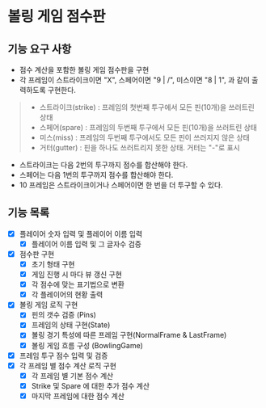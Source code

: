 # 볼링 게임 점수판

## 기능 요구 사항

* 점수 계산을 포함한 볼링 게임 점수판을 구현
* 각 프레임이 스트라이크이면 "X", 스페어이면 "9 | /", 미스이면 "8 | 1", 과 같이 출력하도록 구현한다.

> * 스트라이크(strike) : 프레임의 첫번째 투구에서 모든 핀(10개)을 쓰러트린 상태
>* 스페어(spare) : 프레임의 두번째 투구에서 모든 핀(10개)을 쓰러트린 상태
>* 미스(miss) : 프레임의 두번째 투구에서도 모든 핀이 쓰러지지 않은 상태
>* 거터(gutter) : 핀을 하나도 쓰러트리지 못한 상태. 거터는 "-"로 표시

* 스트라이크는 다음 2번의 투구까지 점수를 합산해야 한다.
* 스페어는 다음 1번의 투구까지 점수를 합산해야 한다.
* 10 프레임은 스트라이크이거나 스페어이면 한 번을 더 투구할 수 있다.

## 기능 목록

- [x] 플레이어 숫자 입력 및 플레이어 이름 입력
  - [x] 플레이어 이름 입력 및 그 글자수 검증
- [x] 점수판 구현
    - [x] 초기 형태 구현
    - [x] 게임 진행 시 마다 뷰 갱신 구현
    - [x] 각 점수에 맞는 표기법으로 변환
    - [x] 각 플레이어의 현황 출력
- [x] 볼링 게임 로직 구현
    - [x] 핀의 갯수 검증 (Pins)
    - [x] 프레임의 상태 구현(State)
    - [x] 볼링 경기 특성에 따른 프레임 구현(NormalFrame & LastFrame)
    - [x] 볼링 게임 흐름 구성 (BowlingGame)
- [x] 프레임 투구 점수 입력 및 검증
- [x] 각 프레임 별 점수 계산 로직 구현
    - [x] 각 프레임 별 기본 점수 계산
    - [x] Strike 및 Spare 에 대한 추가 점수 계산
    - [x] 마지막 프레임에 대한 점수 계산

